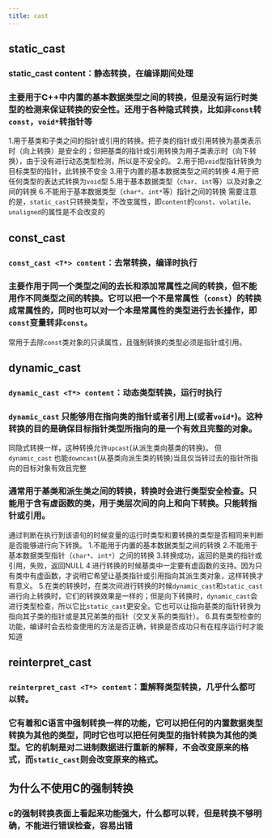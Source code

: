 ```yaml
---
title: cast
---
```


## static_cast
### static_cast <T> content：静态转换，在编译期间处理
### 主要用于C++中内置的基本数据类型之间的转换，但是没有运行时类型的检测来保证转换的安全性。还用于各种隐式转换，比如非`const`转`const`，`void*`转指针等
1.用于基类和子类之间的指针或引用的转换。把子类的指针或引用转换为基类表示时（向上转换）是安全的；但把基类的指针或引用转换为用子类表示时（向下转换），由于没有进行动态类型检测，所以是不安全的。
2.用于把`void`型指针转换为目标类型的指针，此转换不安全
3.用于内置的基本数据类型之间的转换
4.用于把任何类型的表达式转换为`void`型
5.用于基本数据类型（`char`、`int`等）以及对象之间的转换
6.不能用于基本数据类型（`char*`、`int*`等）指针之间的转换
需要注意的是，`static_cast`只转换类型，不改变属性，即`content`的`const`、`volatile`、`unaligned`的属性是不会改变的
## const_cast
### `const_cast <T*> content`：去常转换，编译时执行
### 主要作用于同一个类型之间的去长和添加常属性之间的转换，但不能用作不同类型之间的转换。它可以把一个不是常属性（`const`）的转换成常属性的，同时也可以对一个本是常属性的类型进行去长操作，即`const`变量转非`const`。
常用于去除`const`类对象的只读属性，且强制转换的类型必须是指针或引用。
## dynamic_cast
### `dynamic_cast <T*> content`：动态类型转换，运行时执行
### `dynamic_cast` 只能够用在指向类的指针或者引用上(或者`void*`)。这种转换的目的是确保目标指针类型所指向的是一个有效且完整的对象。
同隐式转换一样，这种转换允许`upcast`(从派生类向基类的转换)。
但`dynamic_cast` 也能`downcast`(从基类向派生类的转换)当且仅当转过去的指针所指向的目标对象有效且完整
### 通常用于基类和派生类之间的转换，转换时会进行类型安全检查。只能用于含有虚函数的类，用于类层次间的向上和向下转换。只能转指针或引用。
通过判断在执行到该语句的时候变量的运行时类型和要转换的类型是否相同来判断是否能够进行向下转换。
1.不能用于内置的基本数据类型之间的转换
2.不能用于基本数据类型指针（`char*`、`int*`）之间的转换
3.转换成功，返回的是类的指针或引用，失败，返回NULL
4.进行转换的时候基类中一定要有虚函数的支持。因为只有类中有虚函数，才说明它希望让基类指针或引用指向其派生类对象，这样转换才有意义。
5.在类的转换时，在类次间进行转换的时候`dynamic_cast`和`static_cast`进行向上转换时，它们的转换效果是一样的；但是向下转换时，`dynamic_cast`会进行类型检查，所以它比`static_cast`更安全。它也可以让指向基类的指针转换为指向其子类的指针或是其兄弟类的指针（交叉关系的类指针）。
6.具有类型检查的功能，编译时会去检查使用的方法是否正确，转换是否成功只有在程序运行时才能知道
## reinterpret_cast
### `reinterpret_cast <T*> content`：重解释类型转换，几乎什么都可以转。
### 它有着和C语言中强制转换一样的功能，它可以把任何的内置数据类型转换为其他的类型，同时它也可以把任何类型的指针转换为其他的类型。它的机制是对二进制数据进行重新的解释，不会改变原来的格式，而`static_cast`则会改变原来的格式。
## **为什么不使用C的强制转换**
### c的强制转换表面上看起来功能强大，什么都可以转，但是转换不够明确，不能进行错误检查，容易出错
